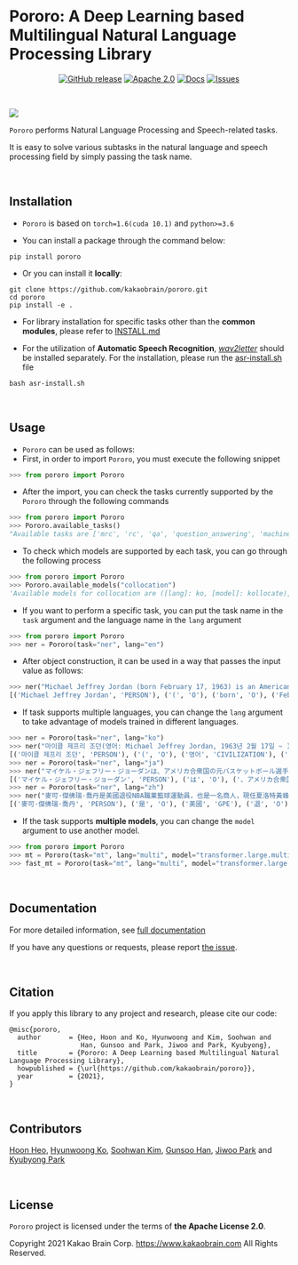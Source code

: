 # Pororo: A Deep Learning based Multilingual Natural Language Processing Library

<p align="center">
  <a href="https://github.com/kakaobrain/pororo/releases"><img alt="GitHub release" src="https://img.shields.io/github/release/kakaobrain/pororo.svg" /></a>
  <a href="https://github.com/kakaobrain/pororo/blob/master/LICENSE"><img alt="Apache 2.0" src="https://img.shields.io/badge/license-Apache%202.0-blue.svg" /></a>
  <a href="https://kakaobrain.github.io/pororo/"><img alt="Docs" src="https://img.shields.io/badge/docs-passing-success.svg" /></a>
  <a href="https://github.com/kakaobrain/pororo/issues"><img alt="Issues" src="https://img.shields.io/github/issues/kakaobrain/pororo" /></a>
</p>

<br>

![](assets/usage.gif)

`Pororo` performs Natural Language Processing and Speech-related tasks.

It is easy to solve various subtasks in the natural language and speech processing field by simply passing the task name.

<br>

## Installation

- `Pororo` is based on `torch=1.6(cuda 10.1)` and `python>=3.6`

- You can install a package through the command below:

```console
pip install pororo
```

- Or you can install it **locally**:

```console
git clone https://github.com/kakaobrain/pororo.git
cd pororo
pip install -e .
```

- For library installation for specific tasks other than the **common modules**, please refer to [INSTALL.md](INSTALL.md)

- For the utilization of **Automatic Speech Recognition**, [_wav2letter_](https://github.com/facebookresearch/wav2letter) should be installed separately. For the installation, please run the [asr-install.sh](asr-install.sh) file

```console
bash asr-install.sh
```

<br>

## Usage

- `Pororo` can be used as follows:
- First, in order to import `Pororo`, you must execute the following snippet

```python
>>> from pororo import Pororo
```

- After the import, you can check the tasks currently supported by the `Pororo` through the following commands

```python
>>> from pororo import Pororo
>>> Pororo.available_tasks()
"Available tasks are ['mrc', 'rc', 'qa', 'question_answering', 'machine_reading_comprehension', 'reading_comprehension', 'sentiment', 'sentiment_analysis', 'nli', 'natural_language_inference', 'inference', 'fill', 'fill_in_blank', 'fib', 'para', 'pi', 'cse', 'contextual_subword_embedding', 'similarity', 'sts', 'semantic_textual_similarity', 'sentence_similarity', 'sentvec', 'sentence_embedding', 'sentence_vector', 'se', 'inflection', 'morphological_inflection', 'g2p', 'grapheme_to_phoneme', 'grapheme_to_phoneme_conversion', 'w2v', 'wordvec', 'word2vec', 'word_vector', 'word_embedding', 'tokenize', 'tokenise', 'tokenization', 'tokenisation', 'tok', 'segmentation', 'seg', 'mt', 'machine_translation', 'translation', 'pos', 'tag', 'pos_tagging', 'tagging', 'const', 'constituency', 'constituency_parsing', 'cp', 'pg', 'collocation', 'collocate', 'col', 'word_translation', 'wt', 'summarization', 'summarisation', 'text_summarization', 'text_summarisation', 'summary', 'gec', 'review', 'review_scoring', 'lemmatization', 'lemmatisation', 'lemma', 'ner', 'named_entity_recognition', 'entity_recognition', 'zero-topic', 'dp', 'dep_parse', 'caption', 'captioning', 'asr', 'speech_recognition', 'st', 'speech_translation', 'ocr', 'srl', 'semantic_role_labeling', 'p2g', 'aes', 'essay', 'qg', 'question_generation', 'age_suitability']"
```

- To check which models are supported by each task, you can go through the following process

```python
>>> from pororo import Pororo
>>> Pororo.available_models("collocation")
'Available models for collocation are ([lang]: ko, [model]: kollocate), ([lang]: en, [model]: collocate.en), ([lang]: ja, [model]: collocate.ja), ([lang]: zh, [model]: collocate.zh)'
```

- If you want to perform a specific task, you can put the task name in the `task` argument and the language name in the `lang` argument

```python
>>> from pororo import Pororo
>>> ner = Pororo(task="ner", lang="en")
```

- After object construction, it can be used in a way that passes the input value as follows:

```python
>>> ner("Michael Jeffrey Jordan (born February 17, 1963) is an American businessman and former professional basketball player.")
[('Michael Jeffrey Jordan', 'PERSON'), ('(', 'O'), ('born', 'O'), ('February 17, 1963)', 'DATE'), ('is', 'O'), ('an', 'O'), ('American', 'NORP'), ('businessman', 'O'), ('and', 'O'), ('former', 'O'), ('professional', 'O'), ('basketball', 'O'), ('player', 'O'), ('.', 'O')]
```

- If task supports multiple languages, you can change the `lang` argument to take advantage of models trained in different languages.

```python
>>> ner = Pororo(task="ner", lang="ko")
>>> ner("마이클 제프리 조던(영어: Michael Jeffrey Jordan, 1963년 2월 17일 ~ )은 미국의 은퇴한 농구 선수이다.")
[('마이클 제프리 조던', 'PERSON'), ('(', 'O'), ('영어', 'CIVILIZATION'), (':', 'O'), (' ', 'O'), ('Michael Jeffrey Jordan', 'PERSON'), (',', 'O'), (' ', 'O'), ('1963년 2월 17일 ~', 'DATE'), (' ', 'O'), (')은', 'O'), (' ', 'O'), ('미국', 'LOCATION'), ('의', 'O'), (' ', 'O'), ('은퇴한', 'O'), (' ', 'O'), ('농구 선수', 'CIVILIZATION'), ('이다.', 'O')]
>>> ner = Pororo(task="ner", lang="ja")
>>> ner("マイケル・ジェフリー・ジョーダンは、アメリカ合衆国の元バスケットボール選手")
[('マイケル・ジェフリー・ジョーダン', 'PERSON'), ('は', 'O'), ('、アメリカ合衆国', 'O'), ('の', 'O'), ('元', 'O'), ('バスケットボール', 'O'), ('選手', 'O')]
>>> ner = Pororo(task="ner", lang="zh")
>>> ner("麥可·傑佛瑞·喬丹是美國退役NBA職業籃球運動員，也是一名商人，現任夏洛特黃蜂董事長及主要股東")
[('麥可·傑佛瑞·喬丹', 'PERSON'), ('是', 'O'), ('美國', 'GPE'), ('退', 'O'), ('役', 'O'), ('nba', 'ORG'), ('職', 'O'), ('業', 'O'), ('籃', 'O'), ('球', 'O'), ('運', 'O'), ('動', 'O'), ('員', 'O'), ('，', 'O'), ('也', 'O'), ('是', 'O'), ('一', 'O'), ('名', 'O'), ('商', 'O'), ('人', 'O'), ('，', 'O'), ('現', 'O'), ('任', 'O'), ('夏洛特黃蜂', 'ORG'), ('董', 'O'), ('事', 'O'), ('長', 'O'), ('及', 'O'), ('主', 'O'), ('要', 'O'), ('股', 'O'), ('東', 'O')]
```

- If the task supports **multiple models**, you can change the `model` argument to use another model.

```python
>>> from pororo import Pororo
>>> mt = Pororo(task="mt", lang="multi", model="transformer.large.multi.mtpg")
>>> fast_mt = Pororo(task="mt", lang="multi", model="transformer.large.multi.fast.mtpg")
```

<br>

## Documentation

For more detailed information, see [full documentation](https://kakaobrain.github.io/pororo/)

If you have any questions or requests, please report [the issue](https://github.com/kakaobrain/pororo/issues).

<br>

## Citation

If you apply this library to any project and research, please cite our code:

```
@misc{pororo,
  author       = {Heo, Hoon and Ko, Hyunwoong and Kim, Soohwan and
                  Han, Gunsoo and Park, Jiwoo and Park, Kyubyong},
  title        = {Pororo: A Deep Learning based Multilingual Natural Language Processing Library},
  howpublished = {\url{https://github.com/kakaobrain/pororo}},
  year         = {2021},
}
```

<br>

## Contributors

[Hoon Heo](https://github.com/huffon), [Hyunwoong Ko](https://github.com/hyunwoongko), [Soohwan Kim](https://github.com/sooftware), [Gunsoo Han](https://github.com/robinsongh381), [Jiwoo Park](https://github.com/bernardscumm) and [Kyubyong Park](https://github.com/Kyubyong)

<br>

## License

`Pororo` project is licensed under the terms of **the Apache License 2.0**.

Copyright 2021 Kakao Brain Corp. <https://www.kakaobrain.com> All Rights Reserved.
